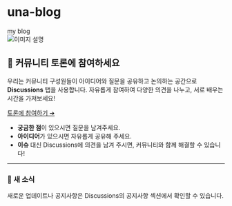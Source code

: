 # una-blog
my blog  
![이미지 설명](https://una-kim1114.github.io/una-blog/images/20241111001.png)

## 💬 커뮤니티 토론에 참여하세요
우리는 커뮤니티 구성원들이 아이디어와 질문을 공유하고 논의하는 공간으로 **Discussions** 탭을 사용합니다. 자유롭게 참여하여 다양한 의견을 나누고, 서로 배우는 시간을 가져보세요!

[토론에 참여하기 ➔](https://github.com/{유저명}/{레포지토리명}/discussions)

- **궁금한 점**이 있으시면 질문을 남겨주세요.
- **아이디어**가 있으시면 자유롭게 공유해 주세요.
- **이슈** 대신 Discussions에 의견을 남겨 주시면, 커뮤니티와 함께 해결할 수 있습니다!

---

### 📢 새 소식
새로운 업데이트나 공지사항은 Discussions의 공지사항 섹션에서 확인할 수 있습니다.
